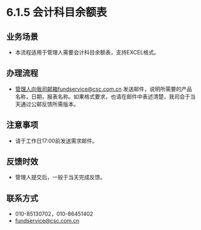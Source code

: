# 6.1.5 会计科目余额表
## <i class="hicon lb1"></i>业务场景
- 本流程适用于管理人需要会计科目余额表，支持EXCEL格式。

## <i class="hicon lb2"></i>办理流程
- 管理人向我司邮箱fundservice@csc.com.cn 发送邮件，说明所需要的产品名称，日期，报表名称。如果格式要求，也请在邮件中表述清楚，我司会于当天通过公邮反馈所需版本。

## <i class="hicon lb3"></i>注意事项
- 请于工作日17:00前发送需求邮件。

## <i class="hicon lb4"></i>反馈时效
- 管理人提交后，一般于当天完成反馈。

## <i class="hicon lb5"></i>联系方式
- 010-85130702，010-86451402
- fundservice@csc.com.cn
